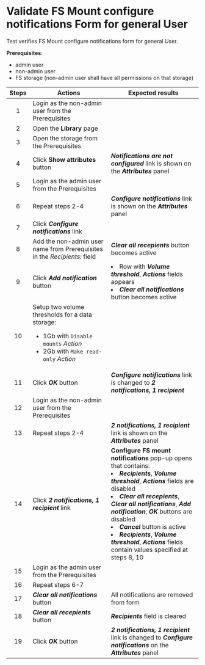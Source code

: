 # Validate FS Mount configure notifications Form for general User

Test verifies FS Mount configure notifications form for general User.

**Prerequisites**:
- admin user
- non-admin user
- FS storage (non-admin user shall have all permissions on that storage) 

| Steps | Actions | Expected results |
| :---: | --- | --- |
| 1 | Login as the non-admin user from the Prerequisites | |
| 2 | Open the **Library** page | |
| 3 | Open the storage from the Prerequisites | |
| 4 | Click **Show attributes** button | ***Notifications are not configured*** link is shown on the ***Attributes*** panel |
| 5 | Login as the admin user from the Prerequisites | |
| 6 | Repeat steps 2-4 | ***Configure notifications*** link is shown on the ***Attributes*** panel |
| 7 | Click ***Configure notifications*** link | |
| 8 | Add the non-admin user name from Prerequisites in the *Recipients:* field | ***Clear all recepients*** button becomes active |
| 9 | Click ***Add notification*** button | <li> Row with ***Volume threshold***, ***Actions*** fields appears <li> ***Clear all notifications*** button becomes active |
| 10 | Setup two volume thresholds for a data storage: <ul><li> 1Gb with `Disable mounts` *Action* <li> 2Gb with `Make read-only` *Action* | |
| 11 | Click ***OK*** button | ***Configure notifications*** link is changed to ***2 notifications, 1 recipient*** | 
| 12 | Login as the non-admin user from the Prerequisites | |
| 13 | Repeat steps 2-4 | ***2 notifications, 1 recipient*** link is shown on the ***Attributes*** panel |
| 14 | Click ***2 notifications, 1 recipient*** link | **Configure FS mount notifications** pop-up opens that contains: <li> ***Recipients***, ***Volume threshold***, ***Actions*** fields are disabled <li> ***Clear all recepients***, ***Clear all notifications***, ***Add notification***, ***OK*** buttons are disabled <li> ***Cancel*** button is active <li> ***Recipients***, ***Volume threshold***, ***Actions*** fields contain values specified at steps 8, 10 |
| 15 | Login as the admin user from the Prerequisites | |
| 16 | Repeat steps 6-7 | |
| 17 | ***Clear all notifications*** button | All notifications are removed from form |
| 18 | ***Clear all recepients*** button | ***Recipients*** field is cleared |
| 19 | Click ***OK*** button | ***2 notifications, 1 recipient*** link is changed to ***Configure notifications*** on the ***Attributes*** panel |